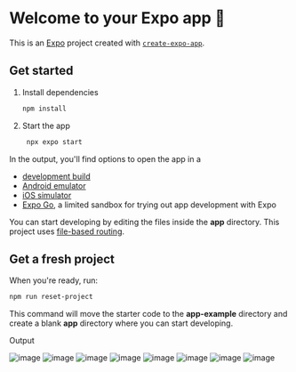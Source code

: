 # Welcome to your Expo app 👋

This is an [Expo](https://expo.dev) project created with [`create-expo-app`](https://www.npmjs.com/package/create-expo-app).

## Get started

1. Install dependencies

   ```bash
   npm install
   ```

2. Start the app

   ```bash
    npx expo start
   ```

In the output, you'll find options to open the app in a

- [development build](https://docs.expo.dev/develop/development-builds/introduction/)
- [Android emulator](https://docs.expo.dev/workflow/android-studio-emulator/)
- [iOS simulator](https://docs.expo.dev/workflow/ios-simulator/)
- [Expo Go](https://expo.dev/go), a limited sandbox for trying out app development with Expo

You can start developing by editing the files inside the **app** directory. This project uses [file-based routing](https://docs.expo.dev/router/introduction).

## Get a fresh project

When you're ready, run:

```bash
npm run reset-project
```

This command will move the starter code to the **app-example** directory and create a blank **app** directory where you can start developing.

Output

![image](https://github.com/user-attachments/assets/7f735835-1a3a-402e-9b0f-0bdb3a610850)
![image](https://github.com/user-attachments/assets/f81a9a6c-2835-4a80-b26c-8302b3cbb30b)
![image](https://github.com/user-attachments/assets/90163c95-3ed0-4e19-b956-4f398308026a)
![image](https://github.com/user-attachments/assets/c9186c0a-5940-41f5-9ffa-8156e303c356)
![image](https://github.com/user-attachments/assets/55362656-4812-448a-9f65-5bc5a2bcab78)
![image](https://github.com/user-attachments/assets/b9830d79-8ea3-4b5e-a38d-10d5ca907834)
![image](https://github.com/user-attachments/assets/460def58-6d39-4055-a42e-5430b5bdd78f)
![image](https://github.com/user-attachments/assets/1ad63a19-efc0-4735-acfe-c2eda89d2d0a)



